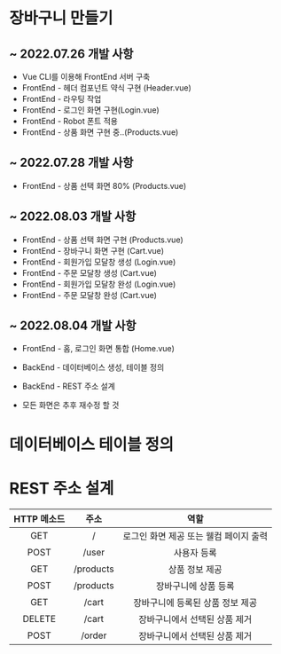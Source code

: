 # 장바구니 만들기

## ~ 2022.07.26 개발 사항
* Vue CLI를 이용해 FrontEnd 서버 구축
* FrontEnd - 헤더 컴포넌트 약식 구현 (Header.vue)
* FrontEnd - 라우팅 작업
* FrontEnd - 로그인 화면 구현(Login.vue)
* FrontEnd - Robot 폰트 적용
* FrontEnd - 상품 화면 구현 중..(Products.vue)

## ~ 2022.07.28 개발 사항
* FrontEnd - 상품 선택 화면 80% (Products.vue)

## ~ 2022.08.03 개발 사항
* FrontEnd - 상품 선택 화면 구현 (Products.vue)
* FrontEnd - 장바구니 화면 구현 (Cart.vue)
* FrontEnd - 회원가입 모달창 생성 (Login.vue)
* FrontEnd - 주문 모달창 생성 (Cart.vue)
* FrontEnd - 회원가입 모달창 완성 (Login.vue)
* FrontEnd - 주문 모달창 완성 (Cart.vue)

## ~ 2022.08.04 개발 사항
* FrontEnd - 홈, 로그인 화면 통합 (Home.vue)
* BackEnd - 데이터베이스 생성, 테이블 정의
* BackEnd - REST 주소 설계

* 모든 화면은 추후 재수정 할 것


# 데이터베이스 테이블 정의


# REST 주소 설계
|HTTP 메소드|주소|역할|
|:--:|:--:|:--:|
|GET|/|로그인 화면 제공 또는 웰컴 페이지 출력|
|POST|/user|사용자 등록|
|GET|/products|상품 정보 제공|
|POST|/products|장바구니에 상품 등록|
|GET|/cart|장바구니에 등록된 상품 정보 제공|
|DELETE|/cart|장바구니에서 선택된 상품 제거|
|POST|/order|장바구니에서 선택된 상품 제거|
